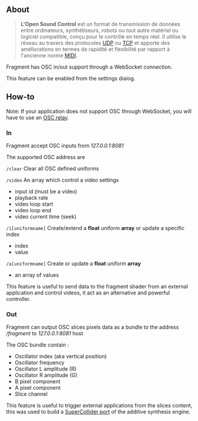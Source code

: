 ## About

> **L'Open Sound Control** est un format de transmission de données entre ordinateurs, synthétiseurs, robots ou tout autre matériel ou logiciel compatible, conçu pour le contrôle en temps réel. Il utilise le réseau au travers des protocoles [UDP](https://fr.wikipedia.org/wiki/UDP) ou [TCP](https://fr.wikipedia.org/wiki/TCP) et apporte des améliorations en termes de rapidité et flexibilité par rapport à l'ancienne norme [MIDI](https://fr.wikipedia.org/wiki/MIDI).

Fragment has OSC in/out support through a WebSocket connection.

This feature can be enabled from the settings dialog.

## How-to

Note: If your application does not support OSC through WebSocket, you will have to use an [OSC relay](https://github.com/grz0zrg/fsynth/tree/master/osc_relay).

### In

Fragment accept OSC inputs from *127.0.0.1:8081*

The supported OSC address are

`/clear` Clear all OSC defined uniforms

`/video` An array which control a video settings

- input id (must be a video)
- playback rate
- video loop start
- video loop end
- video current time (seek)

`/i[uniformname]` Create/extend a **float** uniform **array** or update a specific index

- index
- value

`/a[uniformname]` Create or update a **float** uniform **array**

- an array of values

This feature is useful to send data to the fragment shader from an external application and control videos, it act as an alternative and powerful controller.

### Out

Fragment can output OSC slices pixels data as a bundle to the address */fragment* to *127.0.0.1:8081* host

The OSC bundle contain :

- Oscillator index (aka vertical position)
- Oscillator frequency
- Oscillator L amplitude (R)
- Oscillator R amplitude (G)
- B pixel component
- A pixel component
- Slice channel

This feature is useful to trigger external applications from the slices content, this was used to build a [SuperCollider port](https://github.com/grz0zrg/fsynth/tree/master/supercollider) of the additive synthesis engine.